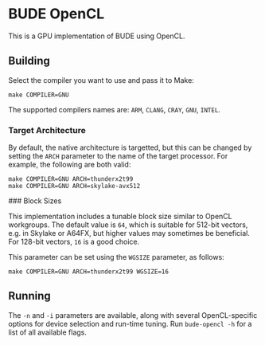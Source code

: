 # BUDE OpenCL

This is a GPU implementation of BUDE using OpenCL.

## Building

Select the compiler you want to use and pass it to Make:

```
make COMPILER=GNU
```

The supported compilers names are: `ARM`, `CLANG`, `CRAY`, `GNU`, `INTEL`.

### Target Architecture

By default, the native architecture is targetted, but this can be changed by setting the `ARCH` parameter to the name of the target processor.
For example, the following are both valid:

```
make COMPILER=GNU ARCH=thunderx2t99
make COMPILER=GNU ARCH=skylake-avx512
```

### Block Sizes

This implementation includes a tunable block size similar to OpenCL workgroups.
The default value is `64`, which is suitable for 512-bit vectors, e.g. in Skylake or A64FX, but higher values may sometimes be beneficial.
For 128-bit vectors, `16` is a good choice.

This parameter can be set using the `WGSIZE` parameter, as follows:

```
make COMPILER=GNU ARCH=thunderx2t99 WGSIZE=16
```

## Running

The `-n` and `-i` parameters are available, along with several OpenCL-specific options for device selection and run-time tuning.
Run `bude-opencl -h` for a list of all available flags.
